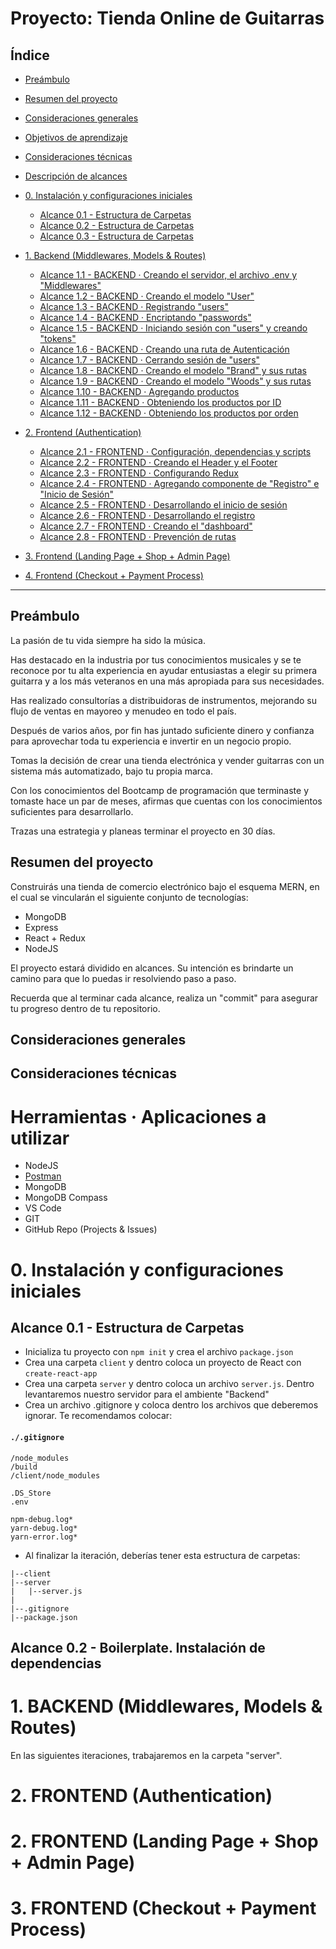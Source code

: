 # Proyecto: Tienda Online de Guitarras

## Índice

* [Preámbulo](#preámbulo)
* [Resumen del proyecto](#resumen-del-proyecto)
* [Consideraciones generales](#consideraciones-generales)
* [Objetivos de aprendizaje](#objetivos-de-aprendizaje)
* [Consideraciones técnicas](#consideraciones-técnicas)
* [Descripción de alcances](#alcances)

* [0. Instalación y configuraciones iniciales](#alcances-0)
  * [Alcance 0.1 - Estructura de Carpetas](#alcances-01)
  * [Alcance 0.2 - Estructura de Carpetas](#alcances-02)
  * [Alcance 0.3 - Estructura de Carpetas](#alcances-03)
  
* [1. Backend (Middlewares, Models & Routes)](#iteraciones)
  * [Alcance 1.1 - BACKEND · Creando el servidor, el archivo .env y "Middlewares"]()
  * [Alcance 1.2 - BACKEND · Creando el modelo "User"]()
  * [Alcance 1.3 - BACKEND · Registrando "users"]()
  * [Alcance 1.4 - BACKEND · Encriptando "passwords"]()
  * [Alcance 1.5 - BACKEND · Iniciando sesión con "users" y creando "tokens"]()
  * [Alcance 1.6 - BACKEND · Creando una ruta de Autenticación]()
  * [Alcance 1.7 - BACKEND · Cerrando sesión de "users"]()
  * [Alcance 1.8 - BACKEND · Creando el modelo "Brand" y sus rutas]()
  * [Alcance 1.9 - BACKEND · Creando el modelo "Woods" y sus rutas]()
  * [Alcance 1.10 - BACKEND · Agregando productos]()
  * [Alcance 1.11 - BACKEND · Obteniendo los productos por ID]()
  * [Alcance 1.12 - BACKEND · Obteniendo los productos por orden]()
  
* [2. Frontend (Authentication)](#iteraciones)

  * [Alcance 2.1 - FRONTEND · Configuración, dependencias y scripts]()
  * [Alcance 2.2 - FRONTEND · Creando el Header y el Footer]()
  * [Alcance 2.3 - FRONTEND · Configurando Redux]()
  * [Alcance 2.4 - FRONTEND · Agregando componente de "Registro" e "Inicio de Sesión"]()
  * [Alcance 2.5 - FRONTEND · Desarrollando el inicio de sesión]()
  * [Alcance 2.6 - FRONTEND · Desarrollando el registro]()
  * [Alcance 2.7 - FRONTEND · Creando el "dashboard"]()
  * [Alcance 2.8 - FRONTEND · Prevención de rutas]()

* [3. Frontend (Landing Page + Shop + Admin Page)](#iteraciones)

* [4. Frontend (Checkout + Payment Process)](#iteraciones)

***

## Preámbulo

La pasión de tu vida siempre ha sido la música. 

Has destacado en la industria por tus conocimientos musicales y se te reconoce por tu alta experiencia en ayudar entusiastas a elegir su primera guitarra y a los más veteranos en una más apropiada para sus necesidades. 

Has realizado consultorías a distribuidoras de instrumentos, mejorando su flujo de ventas en mayoreo y menudeo en todo el país.

Después de varios años, por fin has juntado suficiente dinero y confianza para aprovechar toda tu experiencia e invertir en un negocio propio.

Tomas la decisión de crear una tienda electrónica y vender guitarras con un sistema más automatizado, bajo tu propia marca. 

Con los conocimientos del Bootcamp de programación que terminaste y tomaste hace un par de meses, afirmas que cuentas con los conocimientos suficientes para desarrollarlo.

Trazas una estrategia y planeas terminar el proyecto en 30 días.


## Resumen del proyecto

Construirás una tienda de comercio electrónico bajo el esquema MERN, en el cual se vincularán el siguiente conjunto de tecnologías:

- MongoDB
- Express
- React + Redux
- NodeJS

El proyecto estará dividido en alcances. Su intención es brindarte un camino para que lo puedas ir resolviendo paso a paso.

Recuerda que al terminar cada alcance, realiza un "commit" para asegurar tu progreso dentro de tu repositorio.

## Consideraciones generales

## Consideraciones técnicas

# Herramientas · Aplicaciones a utilizar 

* NodeJS
* [Postman](https://www.getpostman.com/)
* MongoDB
* MongoDB Compass
* VS Code
* GIT
* GitHub Repo (Projects & Issues)


# 0. Instalación y configuraciones iniciales

## Alcance 0.1 - Estructura de Carpetas

- Inicializa tu proyecto con `npm init` y crea el archivo `package.json`
- Crea una carpeta `client` y dentro coloca un proyecto de React con `create-react-app`
- Crea una carpeta `server` y dentro coloca un archivo `server.js`. Dentro levantaremos nuestro servidor para el ambiente "Backend"
- Crea un archivo .gitignore y coloca dentro los archivos que deberemos ignorar. Te recomendamos colocar:

#### `./.gitignore`
```
/node_modules
/build
/client/node_modules

.DS_Store
.env

npm-debug.log*
yarn-debug.log*
yarn-error.log*
```

- Al finalizar la iteración, deberías tener esta estructura de carpetas:

```
|--client
|--server
|   |--server.js
|  
|--.gitignore
|--package.json
```


## Alcance 0.2 - Boilerplate. Instalación de dependencias

# 1. BACKEND (Middlewares, Models & Routes)

En las siguientes iteraciones, trabajaremos en la carpeta "server".

# 2. FRONTEND (Authentication)

# 2. FRONTEND (Landing Page + Shop + Admin Page)

# 3. FRONTEND (Checkout + Payment Process)






